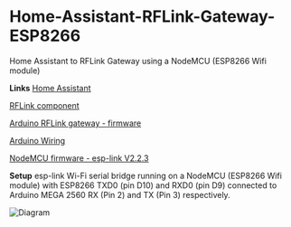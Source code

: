 # Home-Assistant-RFLink-Gateway-ESP8266
Home Assistant to RFLink Gateway using a NodeMCU (ESP8266 Wifi module)


**Links**
[Home Assistant](https://home-assistant.io/)

[RFLink component](https://home-assistant.io/components/rflink/)

[Arduino RFLink gateway - firmware](http://www.nemcon.nl/blog2/)

[Arduino Wiring](http://www.nemcon.nl/blog2/wiring)

[NodeMCU firmware - esp-link V2.2.3](https://github.com/jeelabs/esp-link/releases/tag/v2.2.3)

**Setup**
esp-link Wi-Fi serial bridge running on a NodeMCU (ESP8266 Wifi module) with ESP8266 TXD0 (pin D10) and RXD0 (pin D9) connected to Arduino MEGA 2560 RX (Pin 2) and TX (Pin 3) respectively. 

![Diagram](git_photos/RFLink%20Gatway_bb.png)
